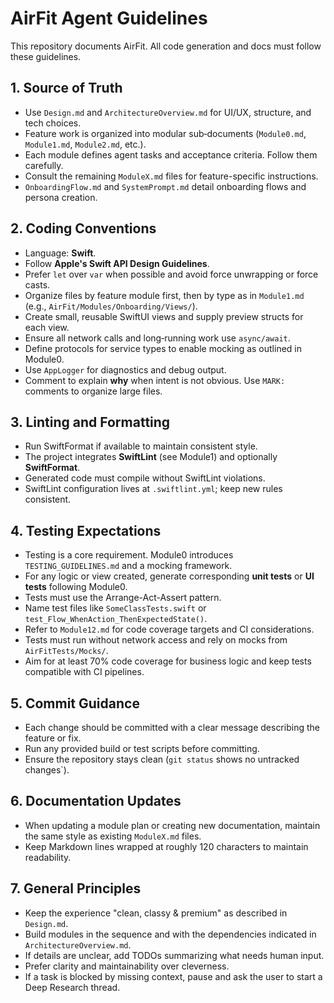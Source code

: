 # AirFit Agent Guidelines

This repository documents AirFit. All code generation and docs must follow these guidelines.

## 1. Source of Truth

* Use `Design.md` and `ArchitectureOverview.md` for UI/UX, structure, and tech choices.
* Feature work is organized into modular sub‑documents (`Module0.md`, `Module1.md`, `Module2.md`, etc.).
* Each module defines agent tasks and acceptance criteria. Follow them carefully.
* Consult the remaining `ModuleX.md` files for feature-specific instructions.
* `OnboardingFlow.md` and `SystemPrompt.md` detail onboarding flows and persona creation.

## 2. Coding Conventions

* Language: **Swift**.
* Follow **Apple's Swift API Design Guidelines**.
* Prefer `let` over `var` when possible and avoid force unwrapping or force casts.
* Organize files by feature module first, then by type as in `Module1.md` (e.g., `AirFit/Modules/Onboarding/Views/`).
* Create small, reusable SwiftUI views and supply preview structs for each view.
* Ensure all network calls and long‑running work use `async/await`.
* Define protocols for service types to enable mocking as outlined in Module0.
* Use `AppLogger` for diagnostics and debug output.
* Comment to explain **why** when intent is not obvious. Use `MARK:` comments to organize large files.

## 3. Linting and Formatting

* Run SwiftFormat if available to maintain consistent style.
* The project integrates **SwiftLint** (see Module1) and optionally **SwiftFormat**.
* Generated code must compile without SwiftLint violations.
* SwiftLint configuration lives at `.swiftlint.yml`; keep new rules consistent.

## 4. Testing Expectations

* Testing is a core requirement. Module0 introduces `TESTING_GUIDELINES.md` and a mocking framework.
* For any logic or view created, generate corresponding **unit tests** or **UI tests** following Module0.
* Tests must use the Arrange-Act-Assert pattern.
* Name test files like `SomeClassTests.swift` or `test_Flow_WhenAction_ThenExpectedState()`.
* Refer to `Module12.md` for code coverage targets and CI considerations.
* Tests must run without network access and rely on mocks from `AirFitTests/Mocks/`.
* Aim for at least 70% code coverage for business logic and keep tests compatible with CI pipelines.

## 5. Commit Guidance

* Each change should be committed with a clear message describing the feature or fix.
* Run any provided build or test scripts before committing.
* Ensure the repository stays clean (`git status` shows no untracked changes`).

## 6. Documentation Updates

* When updating a module plan or creating new documentation, maintain the same style as existing `ModuleX.md` files.
* Keep Markdown lines wrapped at roughly 120 characters to maintain readability.

## 7. General Principles

* Keep the experience "clean, classy & premium" as described in `Design.md`.
* Build modules in the sequence and with the dependencies indicated in `ArchitectureOverview.md`.
* If details are unclear, add TODOs summarizing what needs human input.
* Prefer clarity and maintainability over cleverness.
* If a task is blocked by missing context, pause and ask the user to start a Deep Research thread.

